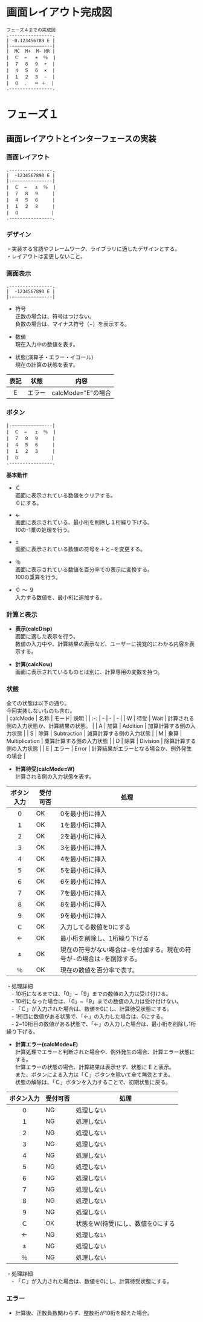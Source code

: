 # 画面レイアウト完成図
```
フェーズ４までの完成図
.----------------.
| -0.123456789 E |
|-−−−−−−−−−−−−---|
|  MC  M+  M- MR |
|  Ｃ  ←   ±  ％  |
|  ７  ８  ９  ÷  |
|  ４  ５  ６  ×  |　
|  １  ２  ３  −  |
|  ０  ．  ＝ ＋  |
.----------------.
```
# フェーズ１
## 画面レイアウトとインターフェースの実装
### **画面レイアウト**
```
.----------------.
|  -1234567890 E |
|-−−−−−−−−−−−−---|
|  Ｃ  ←   ±  ％  |
|  ７  ８  ９     |
|  ４  ５  ６     |
|  １  ２  ３     |
|  ０            |
.----------------.
```
### **デザイン**
・実装する言語やフレームワーク、ライブラリに適したデザインとする。  
・レイアウトは変更しないこと。

### **画面表示**
```
.----------------.
|  -1234567890 E |
|-−−−−−−−−−−−−---|
```
- 符号  
正数の場合は、符号はつけない。  
負数の場合は、マイナス符号（−）を表示する。  

- 数値  
現在入力中の数値を表す。  

- 状態(演算子・エラー・イコール)  
現在の計算の状態を表す。  

| 表記 | 状態 | 内容 |
| :-: | :-: | - |
| E | エラー | calcMode="E"の場合 | 

### **ボタン**
```
|-−−−−−−−−−−−−---|
|  Ｃ  ←   ±  ％  |
|  ７  ８  ９     |
|  ４  ５  ６     |
|  １  ２  ３     |
|  ０            |
.----------------.
```
**基本動作**  
- Ｃ  
画面に表示されている数値をクリアする。  
０にする。  

- ←  
画面に表示されている、最小桁を削除し１桁繰り下げる。  
10の-1乗の処理を行う。  

- ±  
画面に表示されている数値の符号を＋と−を変更する。  

- ％  
画面に表示されている数値を百分率での表示に変換する。  
100の乗算を行う。

- ０ 〜 ９  
入力する数値を、最小桁に追加する。  

### **計算と表示**
- **表示(calcDisp)**  
画面に適した表示を行う。  
数値の入力中や、計算結果の表示など、ユーザーに視覚的にわかる内容を表示する。  

- **計算(calcNow)**  
画面に表示されているものとは別に、計算専用の変数を持つ。  

### **状態**
全ての状態は以下の通り。  
今回実装しないものも含む。  
| calcMode | 名称 | モード| 説明 | 
| :-: | - | - | - | 
| W | 待受 | Wait | 計算される側の入力状態か、計算結果の状態。 | 
| A | 加算 | Addition | 加算計算する側の入力状態 | 
| S | 除算 | Subtraction | 減算計算する側の入力状態 | 
| M | 乗算 | Multiplication | 乗算計算する側の入力状態 | 
| D | 除算 | Division | 除算計算する側の入力状態 | 
| E | エラー | Error | 計算結果がエラーとなる場合か、例外発生の場合 | 

- **計算待受(calcMode=W)**  
計算される側の入力状態を表す。  

| ボタン入力 | 受付可否 | 処理 | 
| :-: | - | - | 
| ０ | OK | 0を最小桁に挿入 | 
| １ | OK | 1を最小桁に挿入 | 
| ２ | OK | 2を最小桁に挿入 | 
| ３ | OK | 3を最小桁に挿入 | 
| ４ | OK | 4を最小桁に挿入 | 
| ５ | OK | 5を最小桁に挿入 | 
| ６ | OK | 6を最小桁に挿入 | 
| ７ | OK | 7を最小桁に挿入 | 
| ８ | OK | 8を最小桁に挿入 | 
| ９ | OK | 9を最小桁に挿入 | 
| Ｃ | OK | 入力してる数値を0にする | 
| ← | OK | 最小桁を削除し、1桁繰り下げる | 
| ± | OK | 現在の符号がない場合は−を付加する。現在の符号が-の場合は-を削除する。| 
| ％ | OK | 現在の数値を百分率で表す。 | 

・処理詳細  
　- 10桁になるまでは、「0」~「9」までの数値の入力は受け付ける。  
　- 10桁になった場合は、「0」~「9」までの数値の入力は受け付けない。  
　- 「Ｃ」が入力された場合は、数値を0にし、計算待受状態にする。  
　- 1桁目に数値がある状態で、「←」の入力した場合は、0にする。  
　- 2~10桁目の数値がある状態で、「←」の入力した場合は、最小桁を削除し1桁繰り下げる。  

- **計算エラー(calcMode=E)**  
計算処理でエラーと判断された場合や、例外発生の場合、計算エラー状態にする。  
計算エラーの状態の場合、計算結果は表示せず、状態に E と表示。  
また、ボタンによる入力は「Ｃ」ボタンを除いて全て無効とする。  
状態の解除は、「Ｃ」ボタンを入力することで、初期状態に戻る。  

| ボタン入力 | 受付可否 | 処理 | 
| :-: | - | - |
| ０ | NG | 処理しない |
| １ | NG | 処理しない |
| ２ | NG | 処理しない |
| ３ | NG | 処理しない |
| ４ | NG | 処理しない |
| ５ | NG | 処理しない |
| ６ | NG | 処理しない |
| ７ | NG | 処理しない |
| ８ | NG | 処理しない |
| ９ | NG | 処理しない |
| Ｃ | OK | 状態をW(待受)にし、数値を0にする |
| ← | NG | 処理しない |
| ± | NG | 処理しない |
| ％ | NG | 処理しない |

・処理詳細  
　- 「Ｃ」が入力された場合は、数値を0にし、計算待受状態にする。  

### **エラー**
- 計算後、正数負数関わらず、整数桁が10桁を超えた場合。
